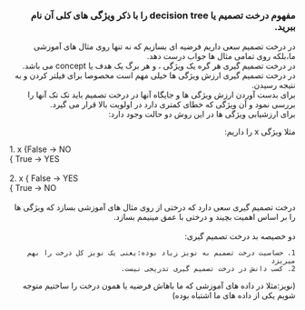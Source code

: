 <div dir="rtl">

### مفهوم درخت تصمیم یا decision tree را با ذکر ویژگی های کلی آن نام ببرید.

در درخت تصمیم سعی داریم فرضیه ای بسازیم که نه تنها روی مثال های آموزشی ما،بلکه روی تمامی مثال ها جواب درست دهد.
  <br/>
  در درخت تصمیم گیری هر گره یک ویژگی ، و هر برگ یک هدف یا concept می باشد.
  <br/>
  در درخت تصمیم گیری ارزش ویژگی ها خیلی مهم است مخصوصا برای فیلتر کردن و به نتیجه رسیدن.
  <br/>
  برای بدست آوردن ارزش ویژگی ها و جایگاه آنها در درخت تصمیم باید تک تک آنها را بررسی نمود و آن ویژگی که خطای کمتری دارد در اولویت بالا قرار می گیرد.
  <br/>
  برای ارزشیابی ویژگی ها در این روش دو حالت وجود دارد:
   
   مثلا ویژگی x  را داریم:
 </div>
  
  <div dir="ltr">
  1. x {False -> NO <br/> 
       { True -> YES <br/>
  <br/>
  2. x { False -> YES <br/>
       { True -> NO
  </div>
  <br/>
  <div dir="rtl">
  درخت تصمیم گیری سعی دارد که درختی از روی مثال های آموزشی بسازد که ویژگی ها را بر اساس اهمیت بچیند و درختی با عمق مینیمم بسازد.
  <br/>
  <br/>
  دو خصیصه بد درخت تصمیم گیری:
  
   ```
  1. حساسیت درخت تصمیم به نویز زیاد بوده:یعنی یک نویز کل درخت را بهم میریزد
  2. کسب دانش در درخت تصمیم گیری تدریجی نیست.
  ```
   
  (نویز:مثلا در داده های آموزشی که ما باهاش فرضیه یا همون درخت را ساختیم متوجه شویم یکی از داده های ما اشتباه بوده)
  
 </div>
